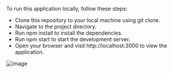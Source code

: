 To run this application locally, follow these steps:

- Clone this repository to your local machine using git clone.
- Navigate to the project directory.
- Run npm install to install the dependencies.
- Run npm start to start the development server.
- Open your browser and visit http://localhost:3000 to view the application.

![image](https://github.com/sujitsurve/blue-pen/assets/42277689/a1107861-6f6b-446d-aa8f-16d5ef330ae5)
